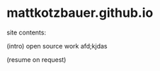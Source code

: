 # mattkotzbauer.github.io

site contents: 

(intro)
open source work
afd;kjdas

(resume on request)


